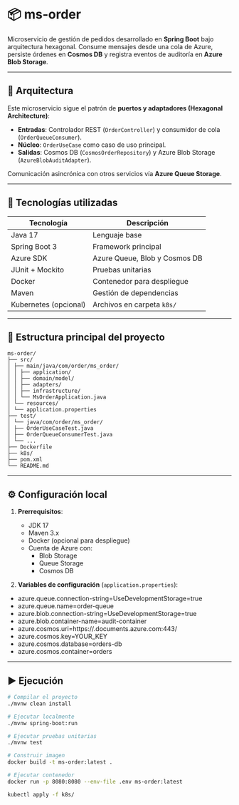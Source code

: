 # 📦 ms-order

Microservicio de gestión de pedidos desarrollado en **Spring Boot** bajo arquitectura hexagonal. Consume mensajes desde una cola de Azure, persiste órdenes en **Cosmos DB** y registra eventos de auditoría en **Azure Blob Storage**.

---

## 🧱 Arquitectura

Este microservicio sigue el patrón de **puertos y adaptadores (Hexagonal Architecture)**:

- **Entradas**: Controlador REST (`OrderController`) y consumidor de cola (`OrderQueueConsumer`).
- **Núcleo**: `OrderUseCase` como caso de uso principal.
- **Salidas**: Cosmos DB (`CosmosOrderRepository`) y Azure Blob Storage (`AzureBlobAuditAdapter`).

Comunicación asincrónica con otros servicios vía **Azure Queue Storage**.

---

## 🚀 Tecnologías utilizadas

| Tecnología         | Descripción                          |
|--------------------|--------------------------------------|
| Java 17            | Lenguaje base                        |
| Spring Boot 3      | Framework principal                  |
| Azure SDK          | Azure Queue, Blob y Cosmos DB        |
| JUnit + Mockito    | Pruebas unitarias                    |
| Docker             | Contenedor para despliegue           |
| Maven              | Gestión de dependencias              |
| Kubernetes (opcional) | Archivos en carpeta `k8s/`       |

---

## 📁 Estructura principal del proyecto
```
ms-order/
├── src/
│ ├── main/java/com/order/ms_order/
│ │ ├── application/
│ │ ├── domain/model/
│ │ ├── adapters/
│ │ ├── infrastructure/
│ │ └── MsOrderApplication.java
│ └── resources/
│ └── application.properties
├── test/
│ └── java/com/order/ms_order/
│ ├── OrderUseCaseTest.java
│ ├── OrderQueueConsumerTest.java
│ └── ...
├── Dockerfile
├── k8s/
├── pom.xml
└── README.md
```
---

## ⚙️ Configuración local

1. **Prerrequisitos**:
    - JDK 17
    - Maven 3.x
    - Docker (opcional para despliegue)
    - Cuenta de Azure con:
        - Blob Storage
        - Queue Storage
        - Cosmos DB

2. **Variables de configuración** (`application.properties`):
   
- azure.queue.connection-string=UseDevelopmentStorage=true
- azure.queue.name=order-queue
- azure.blob.connection-string=UseDevelopmentStorage=true
- azure.blob.container-name=audit-container
- azure.cosmos.uri=https://<your-cosmos-db>.documents.azure.com:443/
- azure.cosmos.key=YOUR_KEY
- azure.cosmos.database=orders-db
- azure.cosmos.container=orders

---

## ▶️ Ejecución

```bash
# Compilar el proyecto
./mvnw clean install

# Ejecutar localmente
./mvnw spring-boot:run

# Ejecutar pruebas unitarias
./mvnw test

# Construir imagen
docker build -t ms-order:latest .

# Ejecutar contenedor
docker run -p 8080:8080 --env-file .env ms-order:latest

kubectl apply -f k8s/